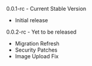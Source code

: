 0.0.1-rc - Current Stable Version
- Initial release

0.0.2-rc - Yet to be released

- Migration Refresh
- Security Patches
- Image Upload Fix